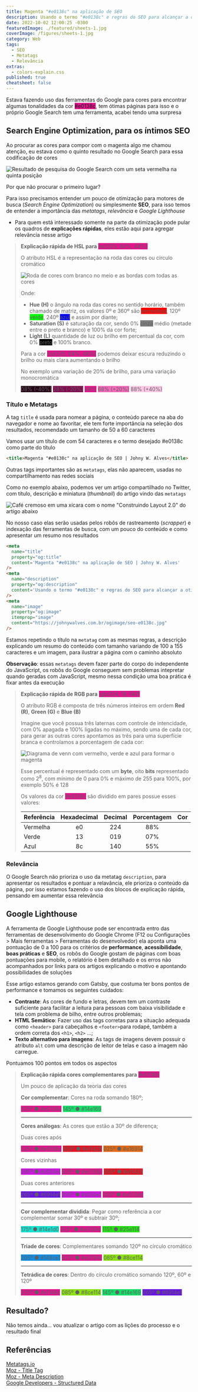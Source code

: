 ```yaml
---
title: Magenta "#e0138c" na aplicação de SEO
description: Usando o termo "#e0138c" e regras do SEO para alcançar a otimização em resultados nas ferramentas de busca
date: 2022-10-02 12:00:25 -0300
featuredImage: ./featured/sheets-1.jpg
coverImage: /figures/sheets-1.jpg
category: Web
tags:
  - SEO
  - Metatags
  - Relevância
extras:
  - colors-explain.css
published: true
cheatsheet: false
---
```


Estava fazendo uso das ferramentas do Google para cores para encontrar algumas tonalidades da cor <span style="background-color: #e0138c;" class="text-color">#e0138c</span>, tem ótimas páginas para isso e o próprio Google Search tem uma ferramenta, acabei tendo uma surpresa

## Search Engine Optimization, para os íntimos SEO

Ao procurar as cores para compor com o magenta algo me chamou atenção, eu estava como o quinto resultado no Google Search para essa codificação de cores

![Resultado de pesquisa do Google Search com um seta vermelha na quinta posição](/figures/seo_cor_2022-09-28.png "Box Shadow | Johny W. Alves 5ª posição")

Por que não procurar o primeiro lugar?

Para isso precisamos entender um pouco de otimização para motores de busca (_Search Engine Optimization_) ou simplesmente **SEO**, para isso temos de entender a importância das _metatags_, _relevância_ e _Google Lighthouse_

- Para quem está interessado somente na parte da otimização pode pular os quadros de **explicações rápidas**, eles estão aqui para agregar relevância nesse artigo

<blockquote>

**Explicação rápida de HSL para** <span style="background-color: hsl(325, 84%, 48%);" class="text-color">hsl(325, 84%, 48%)</span>

O atributo HSL é a representação na roda das cores ou círculo cromático

![Roda de cores com branco no meio e as bordas com todas as cores](/figures/hue-colors-e0138c.svg)

Onde:

- **Hue (H)** o ângulo na roda das cores no sentido horário, também chamado de matriz, os valores 0º e 360º são <span style="background-color: hsl(0, 100%, 50%);" class="text-color">vermelhos</span>, 120º <span style="background-color: hsl(120, 100%, 50%);" class="text-color light">verde</span>, 240º <span style="background-color: hsl(240, 100%, 50%);" class="text-color">azul</span> e assim por diante;
- **Saturation (S)** é saturação da cor, sendo 0% <span style="background-color: hsl(0, 0%, 50%);" class="text-color">cinza</span> médio (metade entre o preto e branco) e 100% da cor forte;
- **Light (L)** quantidade de luz ou brilho em percentual da cor, com 0% <span style="background-color: hsl(0, 0%, 0%);" class="text-color">preto</span> e 100% <span style="background-color: hsl(0, 0%, 100%);" class="text-color light">branco</span>.

Para a cor <span style="background-color: hsl(325, 84%, 48%);" class="text-color">hsl(325, 84%, 48%)</span> podemos deixar escura reduzindo o brilho ou mais clara aumentando o brilho

No exemplo uma variação de 20% de brilho, para uma variação monocromática

<div class="five-colors">
  <span style="background-color: hsl(325, 84%, 8%);" class="text-color">08% (-40%)</span>
  <span style="background-color: hsl(325, 84%, 28%);" class="text-color">28% (-20%)</span>
  <span style="background-color: hsl(325, 84%, 48%);" class="text-color light" >48%</span>
  <span style="background-color: hsl(325, 84%, 68%);" class="text-color light">68% (+20%)</span>
  <span style="background-color: hsl(325, 84%, 88%);" class="text-color light">88% (+40%)</span>
</div>

</blockquote>

### Título e Metatags

A tag `title` é usada para nomear a página, o conteúdo parece na aba do navegador e nome ao favoritar, ele tem forte importância na seleção dos resultados, recomendado um tamanho de 50 a 60 caracteres

Vamos usar um título de com 54 caracteres e o termo desejado #e0138c como parte do título

```html
<title>Magenta "#e0138c" na aplicação de SEO | Johny W. Alves</title>
```

Outras tags importantes são as `metatags`, elas não aparecem, usadas no compartilhamento nas redes sociais

Como no exemplo abaixo, podemos ver um artigo compartilhado no Twitter, com título, descrição e miniatura (_thumbnail_) do artigo vindo das `metatags`

![Café cremoso em uma xícara com o nome "Construindo Layout 2.0" do artigo abaixo](/figures/og_gastby_before.png "Compartilhamento de postagem no Twitter")

No nosso caso elas serão usadas pelos robôs de rastreamento (_scrapper_) e indexação das ferramentas de busca, com um pouco do conteúdo e como apresentar um resumo nos resultados

```html
<meta
  name="title"
  property="og:title"
  content='Magenta "#e0138c" na aplicação de SEO | Johny W. Alves'
/>
<meta
  name="description"
  property="og:description"
  content='Usando o termo "#e0138c" e regras do SEO para alcançar a otimização em resultados nas ferramentas de busca'
/>
<meta
  name="image"
  property="og:image"
  itemprop="image"
  content="https://johnywalves.com.br/ogimage/seo-e0138c.jpg"
/>
```

Estamos repetindo o título na `metatag` com as mesmas regras, a descrição explicando um resumo do conteúdo com tamanho variando de 100 a 155 caracteres e um imagem, para ilustrar a página com o caminho absoluto

**Observação**: essas `metatags` devem fazer parte do corpo do independente do JavaScript, os robôs do Google conseguem sem problemas intepretar quando geradas com JavaScript, mesmo nessa condição uma boa prática é fixar antes da execução

<blockquote>

**Explicação rápida de RGB para** <span style="background-color: rgb(224, 19, 140);" class="text-color">rgb(224, 19, 140)</span>

O atributo RGB é composta de três números inteiros em ordem **Red (R)**, **Green (G)** e **Blue (B)**

Imagine que você possua três laternas com controle de intencidade, com 0% apagada e 100% ligadas no máximo, sendo uma de cada cor, para gerar as outras cores apontamos as três para uma superfície branca e controlamos a porcentagem de cada cor:

![Diagrama de venn com vermelho, verde e azul para formar o magenta](/figures/venn-colors-e0138c.svg)

Esse percentual é representado com um **byte**, oito **bits** representado como 2<sup>8</sup>, com mínimo de 0 para 0% e máximo de 255 para 100%, por exemplo 50% é 128

Os valores da cor <span style="background-color: #e0138c;" class="text-color">#e0138c</span> são dividido em pares possue esses valores:

| Referência | Hexadecimal | Decimal | Porcentagem |                       Cor                       |
| :--------- | :---------: | :-----: | :---------: | :---------------------------------------------: |
| Vermelha   |     e0      |   224   |     88%     |  <div class="rect-color red"><div></div></div>  |
| Verde      |     13      |   019   |     07%     | <div class="rect-color green"><div></div></div> |
| Azul       |     8c      |   140   |     55%     | <div class="rect-color blue"><div></div></div>  |

</blockquote>

### Relevância

O Google Search não prioriza o uso da metatag `description`, para apresentar os resultados e pontuar a relavância, ele prioriza o conteúdo da página, por isso estamos fazendo o uso dos blocos de explicação rápida, pensando em aumentar essa relevância

## Google Lighthouse

A ferramenta de Google Lighthouse pode ser encontrada entro das ferramentas de desenvolvimento do Google Chrome (F12 ou Configurações > Mais ferramentas > Ferramentas do desenvolvedor) ela aponta uma pontuação de 0 a 100 para os critérios de **performance**, **acessibilidade**, **boas práticas** e **SEO**, os robôs do Google gostam de páginas com boas pontuações para mobile, o relatório é bem detalhado e os erros não acompanhados por links para os artigos explicando o motivo e apontando possibilidades de soluções

Esse artigo estamos gerando com Gatsby, que costuma ter bons pontos de performance e tomamos os seguintes cuidados:

- **Contraste**: As cores de fundo e letras, devem tem um contraste suficiente para facilitar a leitura para pessoas com baixa visibilidade e tela com problema de bilho, entre outros problemas;
- **HTML Semâtico**: Fazer uso das tags corretas para a situação adequada como `<header>` para cabeçalhos e `<footer>`para rodapé, também a ordem correta dos `<h1>`, `<h2>` ...;
- **Texto alternativo para imagens**: As tags de imagens devem possuir o atributo `alt` com uma descrição de leitor de telas e caso a imagem não carregue.

Pontuamos 100 pontos em todos os aspectos

<blockquote>

**Explicação rápida cores complementares para** <span style="background-color: #e0138c;" class="text-color">#e0138c</span>

Um pouco de aplicação da teoria das cores

**Cor complementar**: Cores na roda somando 180º;

<div class="two-colors">
  <span style="background-color: hsl(325, 84%, 48%);" class="text-color light">325º <span>●</span> #e0138c</span>
  <span style="background-color: hsl(145, 84%, 48%);" class="text-color light">145º <span>●</span> #14e169</span>
</div>

<hr/>

**Cores análogas**: As cores que estão a 30º de diferença;

Duas cores após

<div class="three-colors">
  <span style="background-color: hsl(325, 84%, 48%);" class="text-color light">325º <span>●</span> #e0138c</span>
  <span style="background-color: hsl(355, 84%, 48%);" class="text-color light">355º <span>●</span> #e11425</span>
  <span style="background-color: hsl(025, 84%, 48%);" class="text-color light">025º <span>●</span> #e16914</span>
</div>

Cores vizinhas

<div class="three-colors">
  <span style="background-color: hsl(295, 84%, 48%);" class="text-color light">295º <span>●</span> #d014e1</span>
  <span style="background-color: hsl(325, 84%, 48%);" class="text-color light">325º <span>●</span> #e0138c</span>
  <span style="background-color: hsl(355, 84%, 48%);" class="text-color light">355º <span>●</span> #e11425</span>
</div>

Duas cores anteriores

<div class="three-colors">
  <span style="background-color: hsl(265, 84%, 48%);" class="text-color">265º <span>●</span> #6914e1</span>
  <span style="background-color: hsl(295, 84%, 48%);" class="text-color light">295º <span>●</span> #d014e1</span>
  <span style="background-color: hsl(325, 84%, 48%);" class="text-color light">325º <span>●</span> #e0138c</span>
</div>

<hr/>

**Cor complementar dividida**: Pegar como referência a cor complementar somar 30º e subtrair 30º;

<div class="three-colors">
  <span style="background-color: hsl(175, 84%, 48%);" class="text-color light">175º <span>●</span> #14e1d0</span>
  <span style="background-color: hsl(325, 84%, 48%);" class="text-color light">325º <span>●</span> #e0138c</span>
  <span style="background-color: hsl(115, 84%, 48%);" class="text-color light">115º <span>●</span> #25e114</span>
</div>

<hr/>

**Triade de cores**: Complementares somando 120º no círculo cromático

<div class="three-colors">
  <span style="background-color: hsl(205, 84%, 48%);" class="text-color">205º <span>●</span> #148ce1</span>
  <span style="background-color: hsl(325, 84%, 48%);" class="text-color light">325º <span>●</span> #e0138c</span>
  <span style="background-color: hsl(85, 84%, 48%);" class="text-color light">085º <span>●</span> #8ce114</span>
</div>
 
<hr/>

**Tetrádica de cores**: Dentro do círculo cromático somando 120º, 60º e 120º

<div class="four-colors">
  <span style="background-color: hsl(325, 84%, 48%);" class="text-color light">325º <span>●</span> #e1148c</span>
  <span style="background-color: hsl(85, 84%, 48%);" class="text-color light">085º <span>●</span> #8ce114</span>
  <span style="background-color: hsl(145, 84%, 48%);" class="text-color light">145º <span>●</span> #14e169</span>
  <span style="background-color: hsl(265, 84%, 48%);" class="text-color">265º <span>●</span> #6914e1</span>
</div>

</blockquote>

## Resultado?

Não temos ainda... vou atualizar o artigo com as lições do processo e o resultado final

## Referências

[Metatags.io](https://metatags.io/)  
[Moz - Title Tag](https://moz.com/learn/seo/title-tag)  
[Moz - Meta Description](https://moz.com/learn/seo/meta-description)  
[Google Developers - Structured Data](https://developers.google.com/search/docs/advanced/structured-data)
